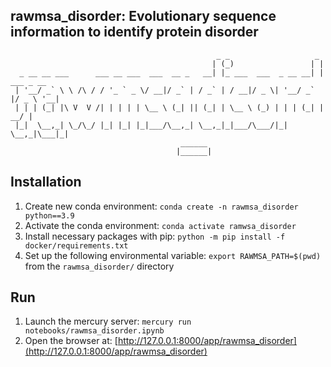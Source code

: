 ## rawmsa_disorder: Evolutionary sequence information to identify protein disorder
```
                                              _ _                   _           
                                             | (_)                 | |          
  _ __ __ ___      ___ __ ___  ___  __ _   __| |_ ___  ___  _ __ __| | ___ _ __ 
 | '__/ _` \ \ /\ / / '_ ` _ \/ __|/ _` | / _` | / __|/ _ \| '__/ _` |/ _ \ '__|
 | | | (_| |\ V  V /| | | | | \__ \ (_| || (_| | \__ \ (_) | | | (_| |  __/ |   
 |_|  \__,_| \_/\_/ |_| |_| |_|___/\__,_| \__,_|_|___/\___/|_|  \__,_|\___|_|   
                                      ______                                    
                                     |______|                                   
```
## Installation

1. Create new conda environment: `conda create -n rawmsa_disorder python==3.9`
2. Activate the conda environment: `conda activate ramwsa_disorder`
3. Install necessary packages with pip: `python -m pip install -f docker/requirements.txt`
4. Set up the following environmental variable: `export RAWMSA_PATH=$(pwd)` from the `rawmsa_disorder/` directory

## Run

1. Launch the mercury server: `mercury run notebooks/rawmsa_disorder.ipynb`
2. Open the browser at: [http://127.0.0.1:8000/app/rawmsa_disorder](http://127.0.0.1:8000/app/rawmsa_disorder)
